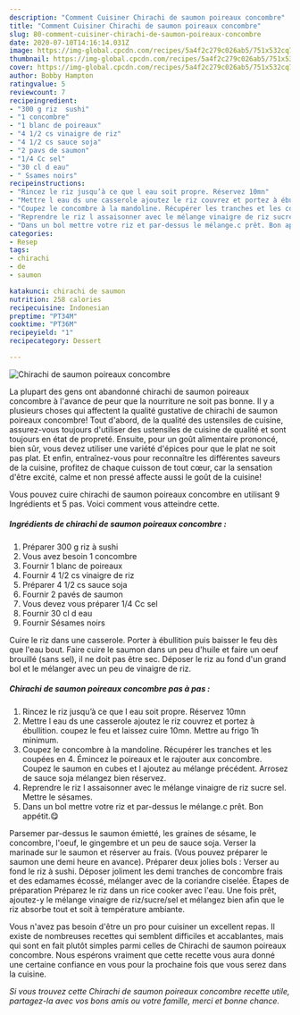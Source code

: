 ```yaml
---
description: "Comment Cuisiner Chirachi de saumon poireaux concombre"
title: "Comment Cuisiner Chirachi de saumon poireaux concombre"
slug: 80-comment-cuisiner-chirachi-de-saumon-poireaux-concombre
date: 2020-07-10T14:16:14.031Z
image: https://img-global.cpcdn.com/recipes/5a4f2c279c026ab5/751x532cq70/chirachi-de-saumon-poireaux-concombre-photo-principale-de-la-recette.jpg
thumbnail: https://img-global.cpcdn.com/recipes/5a4f2c279c026ab5/751x532cq70/chirachi-de-saumon-poireaux-concombre-photo-principale-de-la-recette.jpg
cover: https://img-global.cpcdn.com/recipes/5a4f2c279c026ab5/751x532cq70/chirachi-de-saumon-poireaux-concombre-photo-principale-de-la-recette.jpg
author: Bobby Hampton
ratingvalue: 5
reviewcount: 7
recipeingredient:
- "300 g riz  sushi"
- "1 concombre"
- "1 blanc de poireaux"
- "4 1/2 cs vinaigre de riz"
- "4 1/2 cs sauce soja"
- "2 pavs de saumon"
- "1/4 Cc sel"
- "30 cl d eau"
- " Ssames noirs"
recipeinstructions:
- "Rincez le riz jusqu’à ce que l eau soit propre. Réservez 10mn"
- "Mettre l eau ds une casserole ajoutez le riz couvrez et portez à ébullition. coupez le feu et laissez cuire 10mn. Mettre au frigo 1h minimum."
- "Coupez le concombre à la mandoline. Récupérer les tranches et les coupées en 4. Émincez le poireaux et le rajouter aux concombre. Coupez le saumon en cubes et l ajoutez au mélange précédent. Arrosez de sauce soja mélangez bien réservez."
- "Reprendre le riz l assaisonner avec le mélange vinaigre de riz sucre sel. Mettre le sésames."
- "Dans un bol mettre votre riz et par-dessus le mélange.c prêt. Bon appétit.😋"
categories:
- Resep
tags:
- chirachi
- de
- saumon

katakunci: chirachi de saumon 
nutrition: 258 calories
recipecuisine: Indonesian
preptime: "PT34M"
cooktime: "PT36M"
recipeyield: "1"
recipecategory: Dessert

---
```



![Chirachi de saumon poireaux concombre](https://img-global.cpcdn.com/recipes/5a4f2c279c026ab5/751x532cq70/chirachi-de-saumon-poireaux-concombre-photo-principale-de-la-recette.jpg)

La plupart des gens ont abandonné chirachi de saumon poireaux concombre à l'avance de peur que la nourriture ne soit pas bonne. Il y a plusieurs choses qui affectent la qualité gustative de chirachi de saumon poireaux concombre! Tout d'abord, de la qualité des ustensiles de cuisine, assurez-vous toujours d'utiliser des ustensiles de cuisine de qualité et sont toujours en état de propreté. Ensuite, pour un goût alimentaire prononcé, bien sûr, vous devez utiliser une variété d'épices pour que le plat ne soit pas plat. Et enfin, entraînez-vous pour reconnaître les différentes saveurs de la cuisine, profitez de chaque cuisson de tout cœur, car la sensation d'être excité, calme et non pressé affecte aussi le goût de la cuisine!

<!--inarticleads1-->

Vous pouvez cuire chirachi de saumon poireaux concombre en utilisant 9 Ingrédients et 5 pas. Voici comment vous atteindre cette.

##### Ingrédients de chirachi de saumon poireaux concombre :

1. Préparer 300 g riz à sushi
1. Vous avez besoin 1 concombre
1. Fournir 1 blanc de poireaux
1. Fournir 4 1/2 cs vinaigre de riz
1. Préparer 4 1/2 cs sauce soja
1. Fournir 2 pavés de saumon
1. Vous devez vous préparer 1/4 Cc sel
1. Fournir 30 cl d eau
1. Fournir  Sésames noirs


Cuire le riz dans une casserole. Porter à ébullition puis baisser le feu dès que l&#39;eau bout. Faire cuire le saumon dans un peu d&#39;huile et faire un oeuf brouillé (sans sel), il ne doit pas être sec. Déposer le riz au fond d&#39;un grand bol et le mélanger avec un peu de vinaigre de riz. 

<!--inarticleads2-->

##### Chirachi de saumon poireaux concombre pas à pas :

1. Rincez le riz jusqu’à ce que l eau soit propre. Réservez 10mn
1. Mettre l eau ds une casserole ajoutez le riz couvrez et portez à ébullition. coupez le feu et laissez cuire 10mn. Mettre au frigo 1h minimum.
1. Coupez le concombre à la mandoline. Récupérer les tranches et les coupées en 4. Émincez le poireaux et le rajouter aux concombre. Coupez le saumon en cubes et l ajoutez au mélange précédent. Arrosez de sauce soja mélangez bien réservez.
1. Reprendre le riz l assaisonner avec le mélange vinaigre de riz sucre sel. Mettre le sésames.
1. Dans un bol mettre votre riz et par-dessus le mélange.c prêt. Bon appétit.😋


Parsemer par-dessus le saumon émietté, les graines de sésame, le concombre, l&#39;oeuf, le gingembre et un peu de sauce soja. Verser la marinade sur le saumon et réserver au frais. (Vous pouvez préparer le saumon une demi heure en avance). Préparer deux jolies bols : Verser au fond le riz à sushi. Déposer joliment les demi tranches de concombre frais et des edamames écossé, mélanger avec de la coriandre ciselée. Étapes de préparation Préparez le riz dans un rice cooker avec l&#39;eau. Une fois prêt, ajoutez-y le mélange vinaigre de riz/sucre/sel et mélangez bien afin que le riz absorbe tout et soit à température ambiante. 

<!--inarticleads1-->

<p>
Vous n'avez pas besoin d'être un pro pour cuisiner un excellent repas. Il existe de nombreuses recettes qui semblent difficiles et accablantes, mais qui sont en fait plutôt simples parmi celles de Chirachi de saumon poireaux concombre. Nous espérons vraiment que cette recette vous aura donné une certaine confiance en vous pour la prochaine fois que vous serez dans la cuisine.
</p>

<p>
<i>Si vous trouvez cette Chirachi de saumon poireaux concombre recette utile, partagez-la avec vos bons amis ou votre famille, merci et bonne chance.</i>
</p>
